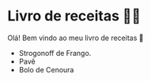 # Livro de receitas :man_cook:

Olá! Bem vindo ao meu livro de receitas :call_me_hand:

- Strogonoff de Frango.
- Pavê
- Bolo de Cenoura
